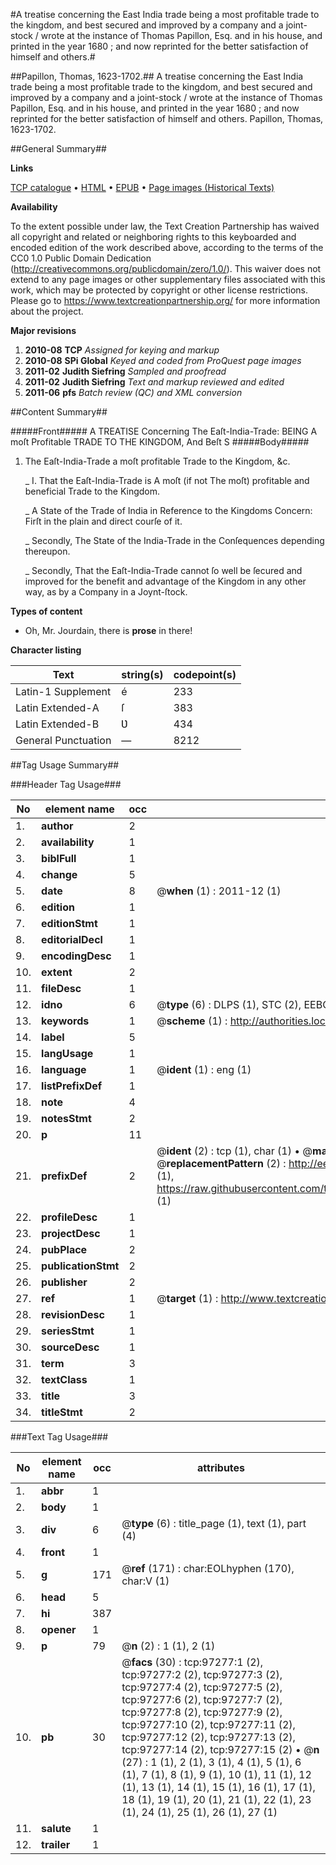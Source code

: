 #A treatise concerning the East India trade being a most profitable trade to the kingdom, and best secured and improved by a company and a joint-stock / wrote at the instance of Thomas Papillon, Esq. and in his house, and printed in the year 1680 ; and now reprinted for the better satisfaction of himself and others.#

##Papillon, Thomas, 1623-1702.##
A treatise concerning the East India trade being a most profitable trade to the kingdom, and best secured and improved by a company and a joint-stock / wrote at the instance of Thomas Papillon, Esq. and in his house, and printed in the year 1680 ; and now reprinted for the better satisfaction of himself and others.
Papillon, Thomas, 1623-1702.

##General Summary##

**Links**

[TCP catalogue](http://www.ota.ox.ac.uk/tcp/)  • 
[HTML](http://tei.it.ox.ac.uk/tcp/Texts-HTML/free/A55/A55561.html)  • 
[EPUB](http://tei.it.ox.ac.uk/tcp/Texts-EPUB/free/A55/A55561.epub) • 
[Page images (Historical Texts)](https://historicaltexts.jisc.ac.uk/eebo-13084313e)

**Availability**

To the extent possible under law, the Text Creation Partnership has waived all copyright and related or neighboring rights to this keyboarded and encoded edition of the work described above, according to the terms of the CC0 1.0 Public Domain Dedication (http://creativecommons.org/publicdomain/zero/1.0/). This waiver does not extend to any page images or other supplementary files associated with this work, which may be protected by copyright or other license restrictions. Please go to https://www.textcreationpartnership.org/ for more information about the project.

**Major revisions**

1. __2010-08__ __TCP__ *Assigned for keying and markup*
1. __2010-08__ __SPi Global__ *Keyed and coded from ProQuest page images*
1. __2011-02__ __Judith Siefring__ *Sampled and proofread*
1. __2011-02__ __Judith Siefring__ *Text and markup reviewed and edited*
1. __2011-06__ __pfs__ *Batch review (QC) and XML conversion*

##Content Summary##

#####Front#####
A TREATISE Concerning The Eaſt-India-Trade: BEING A moſt Profitable TRADE TO THE
KINGDOM, And Beſt S
#####Body#####

1. The Eaſt-India-Trade a moſt profitable Trade to the Kingdom,
&c.

    _ I. That the Eaſt-India-Trade is A moſt (if not The moſt) profitable
and beneficial Trade to the Kingdom.

    _ A State of the Trade of India in Reference to the Kingdoms Concern: Firſt in the
plain and direct courſe of it.

    _ Secondly, The State of the India-Trade in the Conſequences depending
thereupon.

    _ Secondly, That the Eaſt-India-Trade cannot ſo well be ſecured and
improved for the benefit and advantage of the Kingdom in any other way, as by a Company in a
Joynt-ſtock.

**Types of content**

  * Oh, Mr. Jourdain, there is **prose** in there!

**Character listing**


|Text|string(s)|codepoint(s)|
|---|---|---|
|Latin-1 Supplement|é|233|
|Latin Extended-A|ſ|383|
|Latin Extended-B|Ʋ|434|
|General Punctuation|—|8212|

##Tag Usage Summary##

###Header Tag Usage###

|No|element name|occ|attributes|
|---|---|---|---|
|1.|__author__|2||
|2.|__availability__|1||
|3.|__biblFull__|1||
|4.|__change__|5||
|5.|__date__|8| @__when__ (1) : 2011-12 (1)|
|6.|__edition__|1||
|7.|__editionStmt__|1||
|8.|__editorialDecl__|1||
|9.|__encodingDesc__|1||
|10.|__extent__|2||
|11.|__fileDesc__|1||
|12.|__idno__|6| @__type__ (6) : DLPS (1), STC (2), EEBO-CITATION (1), OCLC (1), VID (1)|
|13.|__keywords__|1| @__scheme__ (1) : http://authorities.loc.gov/ (1)|
|14.|__label__|5||
|15.|__langUsage__|1||
|16.|__language__|1| @__ident__ (1) : eng (1)|
|17.|__listPrefixDef__|1||
|18.|__note__|4||
|19.|__notesStmt__|2||
|20.|__p__|11||
|21.|__prefixDef__|2| @__ident__ (2) : tcp (1), char (1)  •  @__matchPattern__ (2) : ([0-9\-]+):([0-9IVX]+) (1), (.+) (1)  •  @__replacementPattern__ (2) : http://eebo.chadwyck.com/downloadtiff?vid=$1&page=$2 (1), https://raw.githubusercontent.com/textcreationpartnership/Texts/master/tcpchars.xml#$1 (1)|
|22.|__profileDesc__|1||
|23.|__projectDesc__|1||
|24.|__pubPlace__|2||
|25.|__publicationStmt__|2||
|26.|__publisher__|2||
|27.|__ref__|1| @__target__ (1) : http://www.textcreationpartnership.org/docs/. (1)|
|28.|__revisionDesc__|1||
|29.|__seriesStmt__|1||
|30.|__sourceDesc__|1||
|31.|__term__|3||
|32.|__textClass__|1||
|33.|__title__|3||
|34.|__titleStmt__|2||


###Text Tag Usage###

|No|element name|occ|attributes|
|---|---|---|---|
|1.|__abbr__|1||
|2.|__body__|1||
|3.|__div__|6| @__type__ (6) : title_page (1), text (1), part (4)|
|4.|__front__|1||
|5.|__g__|171| @__ref__ (171) : char:EOLhyphen (170), char:V (1)|
|6.|__head__|5||
|7.|__hi__|387||
|8.|__opener__|1||
|9.|__p__|79| @__n__ (2) : 1 (1), 2 (1)|
|10.|__pb__|30| @__facs__ (30) : tcp:97277:1 (2), tcp:97277:2 (2), tcp:97277:3 (2), tcp:97277:4 (2), tcp:97277:5 (2), tcp:97277:6 (2), tcp:97277:7 (2), tcp:97277:8 (2), tcp:97277:9 (2), tcp:97277:10 (2), tcp:97277:11 (2), tcp:97277:12 (2), tcp:97277:13 (2), tcp:97277:14 (2), tcp:97277:15 (2)  •  @__n__ (27) : 1 (1), 2 (1), 3 (1), 4 (1), 5 (1), 6 (1), 7 (1), 8 (1), 9 (1), 10 (1), 11 (1), 12 (1), 13 (1), 14 (1), 15 (1), 16 (1), 17 (1), 18 (1), 19 (1), 20 (1), 21 (1), 22 (1), 23 (1), 24 (1), 25 (1), 26 (1), 27 (1)|
|11.|__salute__|1||
|12.|__trailer__|1||
